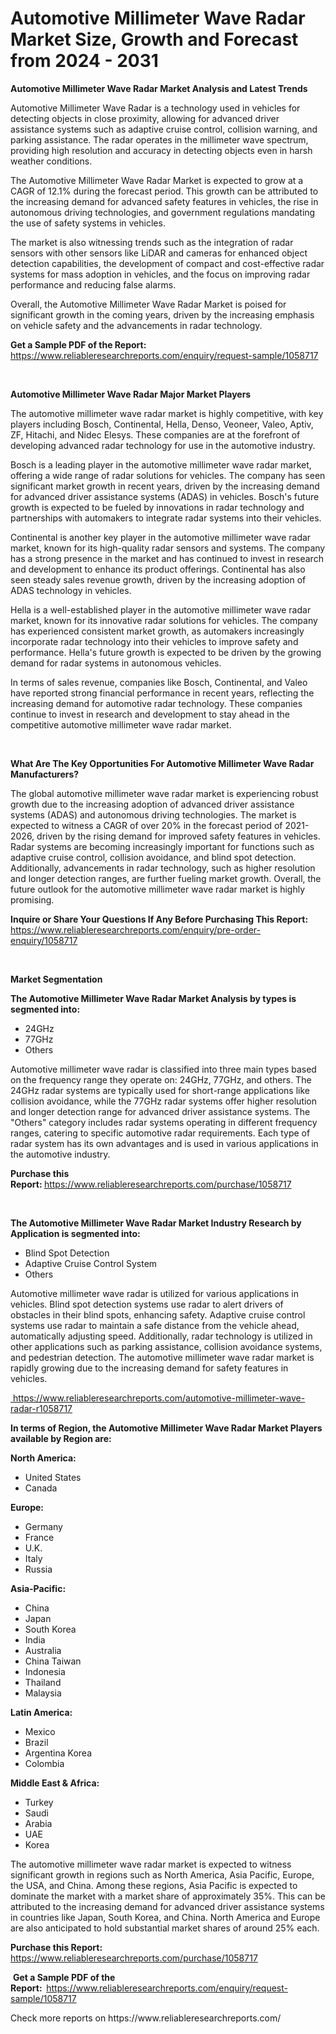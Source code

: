 <p><h1>Automotive Millimeter Wave Radar Market Size, Growth and Forecast from 2024 - 2031</h1></p><p><strong>Automotive Millimeter Wave Radar Market Analysis and Latest Trends</strong></p>
<p><p>Automotive Millimeter Wave Radar is a technology used in vehicles for detecting objects in close proximity, allowing for advanced driver assistance systems such as adaptive cruise control, collision warning, and parking assistance. The radar operates in the millimeter wave spectrum, providing high resolution and accuracy in detecting objects even in harsh weather conditions.</p><p>The Automotive Millimeter Wave Radar Market is expected to grow at a CAGR of 12.1% during the forecast period. This growth can be attributed to the increasing demand for advanced safety features in vehicles, the rise in autonomous driving technologies, and government regulations mandating the use of safety systems in vehicles.</p><p>The market is also witnessing trends such as the integration of radar sensors with other sensors like LiDAR and cameras for enhanced object detection capabilities, the development of compact and cost-effective radar systems for mass adoption in vehicles, and the focus on improving radar performance and reducing false alarms.</p><p>Overall, the Automotive Millimeter Wave Radar Market is poised for significant growth in the coming years, driven by the increasing emphasis on vehicle safety and the advancements in radar technology.</p></p>
<p><strong>Get a Sample PDF of the Report:&nbsp;</strong> <a href="https://www.reliableresearchreports.com/enquiry/request-sample/1058717">https://www.reliableresearchreports.com/enquiry/request-sample/1058717</a></p>
<p>&nbsp;</p>
<p><strong>Automotive Millimeter Wave Radar Major Market Players</strong></p>
<p><p>The automotive millimeter wave radar market is highly competitive, with key players including Bosch, Continental, Hella, Denso, Veoneer, Valeo, Aptiv, ZF, Hitachi, and Nidec Elesys. These companies are at the forefront of developing advanced radar technology for use in the automotive industry.</p><p>Bosch is a leading player in the automotive millimeter wave radar market, offering a wide range of radar solutions for vehicles. The company has seen significant market growth in recent years, driven by the increasing demand for advanced driver assistance systems (ADAS) in vehicles. Bosch's future growth is expected to be fueled by innovations in radar technology and partnerships with automakers to integrate radar systems into their vehicles.</p><p>Continental is another key player in the automotive millimeter wave radar market, known for its high-quality radar sensors and systems. The company has a strong presence in the market and has continued to invest in research and development to enhance its product offerings. Continental has also seen steady sales revenue growth, driven by the increasing adoption of ADAS technology in vehicles.</p><p>Hella is a well-established player in the automotive millimeter wave radar market, known for its innovative radar solutions for vehicles. The company has experienced consistent market growth, as automakers increasingly incorporate radar technology into their vehicles to improve safety and performance. Hella's future growth is expected to be driven by the growing demand for radar systems in autonomous vehicles.</p><p>In terms of sales revenue, companies like Bosch, Continental, and Valeo have reported strong financial performance in recent years, reflecting the increasing demand for automotive radar technology. These companies continue to invest in research and development to stay ahead in the competitive automotive millimeter wave radar market.</p></p>
<p>&nbsp;</p>
<p><strong>What Are The Key Opportunities For Automotive Millimeter Wave Radar Manufacturers?</strong></p>
<p><p>The global automotive millimeter wave radar market is experiencing robust growth due to the increasing adoption of advanced driver assistance systems (ADAS) and autonomous driving technologies. The market is expected to witness a CAGR of over 20% in the forecast period of 2021-2026, driven by the rising demand for improved safety features in vehicles. Radar systems are becoming increasingly important for functions such as adaptive cruise control, collision avoidance, and blind spot detection. Additionally, advancements in radar technology, such as higher resolution and longer detection ranges, are further fueling market growth. Overall, the future outlook for the automotive millimeter wave radar market is highly promising.</p></p>
<p><strong>Inquire or Share Your Questions If Any Before Purchasing This Report:</strong> <a href="https://www.reliableresearchreports.com/enquiry/pre-order-enquiry/1058717">https://www.reliableresearchreports.com/enquiry/pre-order-enquiry/1058717</a></p>
<p>&nbsp;</p>
<p><strong>Market Segmentation</strong></p>
<p><strong>The Automotive Millimeter Wave Radar Market Analysis by types is segmented into:</strong></p>
<p><ul><li>24GHz</li><li>77GHz</li><li>Others</li></ul></p>
<p><p>Automotive millimeter wave radar is classified into three main types based on the frequency range they operate on: 24GHz, 77GHz, and others. The 24GHz radar systems are typically used for short-range applications like collision avoidance, while the 77GHz radar systems offer higher resolution and longer detection range for advanced driver assistance systems. The "Others" category includes radar systems operating in different frequency ranges, catering to specific automotive radar requirements. Each type of radar system has its own advantages and is used in various applications in the automotive industry.</p></p>
<p><strong>Purchase this Report:&nbsp;</strong><a href="https://www.reliableresearchreports.com/purchase/1058717">https://www.reliableresearchreports.com/purchase/1058717</a></p>
<p>&nbsp;</p>
<p><strong>The Automotive Millimeter Wave Radar Market Industry Research by Application is segmented into:</strong></p>
<p><ul><li>Blind Spot Detection</li><li>Adaptive Cruise Control System</li><li>Others</li></ul></p>
<p><p>Automotive millimeter wave radar is utilized for various applications in vehicles. Blind spot detection systems use radar to alert drivers of obstacles in their blind spots, enhancing safety. Adaptive cruise control systems use radar to maintain a safe distance from the vehicle ahead, automatically adjusting speed. Additionally, radar technology is utilized in other applications such as parking assistance, collision avoidance systems, and pedestrian detection. The automotive millimeter wave radar market is rapidly growing due to the increasing demand for safety features in vehicles.</p></p>
<p><a href="https://www.reliableresearchreports.com/automotive-millimeter-wave-radar-r1058717">&nbsp;https://www.reliableresearchreports.com/automotive-millimeter-wave-radar-r1058717</a></p>
<p><strong>In terms of Region, the Automotive Millimeter Wave Radar Market Players available by Region are:</strong></p>
<p>
    <p> <strong> North America: </strong>
        <ul>
            <li>United States</li>
            <li>Canada</li>
        </ul>
        </p> 
    <p> <strong> Europe: </strong>
        <ul>
            <li>Germany</li>
            <li>France</li>
            <li>U.K.</li>
            <li>Italy</li>
            <li>Russia</li>
        </ul>
        </p> 
    <p> <strong> Asia-Pacific: </strong>
        <ul>
            <li>China</li>
            <li>Japan</li>
            <li>South Korea</li>
            <li>India</li>
            <li>Australia</li>
            <li>China Taiwan</li>
            <li>Indonesia</li>
            <li>Thailand</li>
            <li>Malaysia</li>
        </ul>
        </p> 
    <p> <strong> Latin America: </strong>
        <ul>
            <li>Mexico</li>
            <li>Brazil</li>
            <li>Argentina Korea</li>
            <li>Colombia</li>
        </ul>
        </p> 
    <p> <strong> Middle East & Africa: </strong>
        <ul>
            <li>Turkey</li>
            <li>Saudi</li>
            <li>Arabia</li>
            <li>UAE</li>
            <li>Korea</li>
        </ul>
    </p>
    </p>
<p><p>The automotive millimeter wave radar market is expected to witness significant growth in regions such as North America, Asia Pacific, Europe, the USA, and China. Among these regions, Asia Pacific is expected to dominate the market with a market share of approximately 35%. This can be attributed to the increasing demand for advanced driver assistance systems in countries like Japan, South Korea, and China. North America and Europe are also anticipated to hold substantial market shares of around 25% each.</p></p>
<p><strong>Purchase this Report: </strong><a href="https://www.reliableresearchreports.com/purchase/1058717">https://www.reliableresearchreports.com/purchase/1058717</a></p>
<p>&nbsp;<strong>Get a Sample PDF of the Report:&nbsp;&nbsp;</strong><a href="https://www.reliableresearchreports.com/enquiry/request-sample/1058717">https://www.reliableresearchreports.com/enquiry/request-sample/1058717</a></p>
<p><strong></strong></p>
<p>Check more reports on https://www.reliableresearchreports.com/</p>